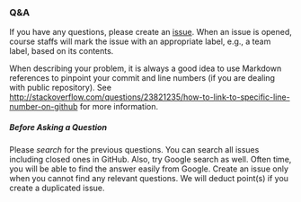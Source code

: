 ### Q&A

If you have any questions, please create an
[issue](https://github.com/KAIST-IS521/2019-Spring/issues).
When an issue is opened, course staffs will mark the issue with an appropriate
label, e.g., a team label, based on its contents.

When describing your problem, it is always a good idea to use Markdown
references to pinpoint your commit and line numbers (if you are dealing with
public repository). See
http://stackoverflow.com/questions/23821235/how-to-link-to-specific-line-number-on-github
for more information.

##### Before Asking a Question

Please *search* for the previous questions. You can search all issues including
closed ones in GitHub. Also, try Google search as well. Often time, you will be
able to find the answer easily from Google. Create an issue only when you cannot
find any relevant questions. We will deduct point(s) if you create a duplicated
issue.
